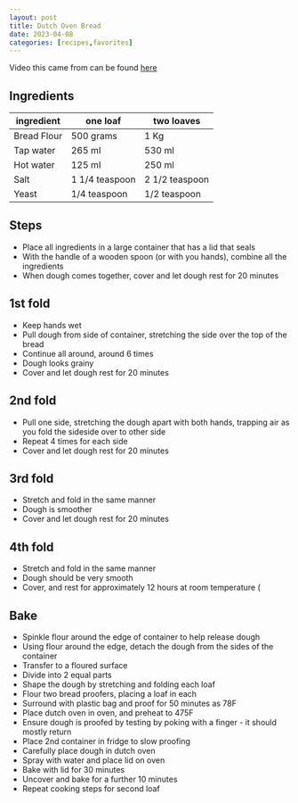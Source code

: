 ```yaml
---
layout: post
title: Dutch Oven Bread
date: 2023-04-08
categories: [recipes,favorites]
---
```


Video this came from can be found [here](https://www.youtube.com/watch?v=s8Rf2LBgmsc&list=WL)
## Ingredients

| ingredient | one loaf | two loaves |
| --- | --- | --- |
| Bread Flour | 500 grams | 1 Kg |
| Tap water | 265 ml | 530 ml |
| Hot water | 125 ml | 250 ml |
| Salt | 1 1/4 teaspoon | 2 1/2 teaspoon |
| Yeast | 1/4 teaspoon | 1/2 teaspoon |


## Steps

*	Place all ingredients in a large container that has a lid that seals
*	With the handle of a wooden spoon (or with you hands), combine all the ingredients
*	When dough comes together, cover and let dough rest for 20 minutes

## 1st fold
*	Keep hands wet
*	Pull dough from side of container, stretching the side over the top of the bread
*	Continue all around, around 6 times
*	Dough looks grainy
*	Cover and let dough rest for 20 minutes

## 2nd fold
*	Pull one side, stretching the dough apart with both hands, trapping air as you fold the sideside over to other side
*	Repeat 4 times for each side
*	Cover and let dough rest for 20 minutes

## 3rd fold
*	Stretch and fold in the same manner
*	Dough is smoother
*	Cover and let dough rest for 20 minutes

## 4th fold
*	Stretch and fold in the same manner
*	Dough should be very smooth
*	Cover, and rest for approximately 12 hours at room temperature (

## Bake
* Spinkle flour around the edge of container to help release dough
* Using flour around the edge, detach the dough from the sides of the container
*	Transfer to a floured surface
*	Divide into 2 equal parts
*	Shape the dough by stretching and folding each loaf
*	Flour two bread proofers, placing a loaf in each
*	Surround with plastic bag and proof for 50 minutes as 78F
*	Place dutch oven in oven, and preheat to 475F
*	Ensure dough is proofed by testing by poking with a finger - it should mostly return
*	Place 2nd container in fridge to slow proofing
*	Carefully place dough in dutch oven
*	Spray with water and place lid on oven
*	Bake with lid for 30 minutes
*	Uncover and bake for a further 10 minutes
* Repeat cooking steps for second loaf
